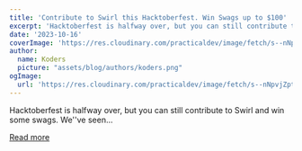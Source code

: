 ```yaml
---
title: 'Contribute to Swirl this Hacktoberfest. Win Swags up to $100'
excerpt: 'Hacktoberfest is halfway over, but you can still contribute to Swirl and win some swags.   We''ve seen...'
date: '2023-10-16'
coverImage: 'https://res.cloudinary.com/practicaldev/image/fetch/s--nNpvjZpt--/c_imagga_scale,f_auto,fl_progressive,h_420,q_auto,w_1000/https://dev-to-uploads.s3.amazonaws.com/uploads/articles/pgbbk3hmctfk55mvsacz.png'
author:
  name: Koders
  picture: "assets/blog/authors/koders.png"
ogImage:
  url: 'https://res.cloudinary.com/practicaldev/image/fetch/s--nNpvjZpt--/c_imagga_scale,f_auto,fl_progressive,h_420,q_auto,w_1000/https://dev-to-uploads.s3.amazonaws.com/uploads/articles/pgbbk3hmctfk55mvsacz.png'
---
```


Hacktoberfest is halfway over, but you can still contribute to Swirl and win some swags.   We''ve seen...

[Read more](https://dev.to/swirl/contribute-to-swirl-this-hacktoberfest-win-swags-up-to-100-40ii)
